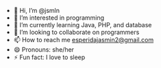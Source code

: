- 👋 Hi, I’m @jsmln
- 👀 I’m interested in programming
- 🌱 I’m currently learning Java, PHP, and database
- 💞️ I’m looking to collaborate on programmers
- 📫 How to reach me esperidajasmin2@gmail.com 
- 😄 Pronouns: she/her
- ⚡ Fun fact: I love to sleep

<!---
jsmln/jsmln is a ✨ special ✨ repository because its `README.md` (this file) appears on your GitHub profile.
You can click the Preview link to take a look at your changes.
--->
